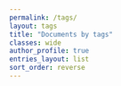 ```yaml
---
permalink: /tags/
layout: tags
title: "Documents by tags"
classes: wide
author_profile: true
entries_layout: list
sort_order: reverse
---
```


